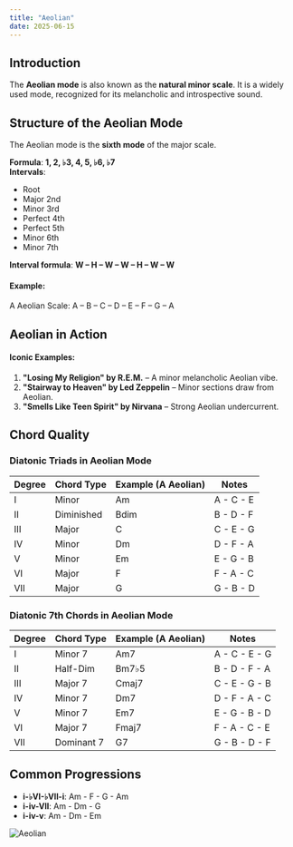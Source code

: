```yaml
---
title: "Aeolian"
date: 2025-06-15
---
```


## Introduction

The **Aeolian mode** is also known as the **natural minor scale**. It is a widely used mode, recognized for its melancholic and introspective sound.

## Structure of the Aeolian Mode

The Aeolian mode is the **sixth mode** of the major scale.

**Formula**: **1, 2, ♭3, 4, 5, ♭6, ♭7**  
**Intervals**:

- Root  
- Major 2nd  
- Minor 3rd  
- Perfect 4th  
- Perfect 5th  
- Minor 6th  
- Minor 7th

**Interval formula**: **W – H – W – W – H – W – W**

#### Example:

A Aeolian Scale: A – B – C – D – E – F – G – A

## Aeolian in Action

#### Iconic Examples:

1. **"Losing My Religion" by R.E.M.** – A minor melancholic Aeolian vibe.  
2. **"Stairway to Heaven" by Led Zeppelin** – Minor sections draw from Aeolian.  
3. **"Smells Like Teen Spirit" by Nirvana** – Strong Aeolian undercurrent.

## Chord Quality

### Diatonic Triads in Aeolian Mode

| Degree | Chord Type | Example (A Aeolian) | Notes       |
|--------|------------|---------------------|-------------|
| I      | Minor      | Am                  | A - C - E   |
| II     | Diminished | Bdim                | B - D - F   |
| III    | Major      | C                   | C - E - G   |
| IV     | Minor      | Dm                  | D - F - A   |
| V      | Minor      | Em                  | E - G - B   |
| VI     | Major      | F                   | F - A - C   |
| VII    | Major      | G                   | G - B - D   |

### Diatonic 7th Chords in Aeolian Mode

| Degree | Chord Type | Example (A Aeolian) | Notes           |
|--------|------------|---------------------|-----------------|
| I      | Minor 7    | Am7                 | A - C - E - G   |
| II     | Half-Dim   | Bm7♭5               | B - D - F - A   |
| III    | Major 7    | Cmaj7               | C - E - G - B   |
| IV     | Minor 7    | Dm7                 | D - F - A - C   |
| V      | Minor 7    | Em7                 | E - G - B - D   |
| VI     | Major 7    | Fmaj7               | F - A - C - E   |
| VII    | Dominant 7 | G7                  | G - B - D - F   |

## Common Progressions

* **i-♭VI-♭VII-i**: Am - F - G - Am  
* **i-iv-VII**: Am - Dm - G  
* **i-iv-v**: Am - Dm - Em

![Aeolian](/images/aeolian.png)